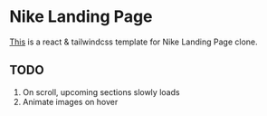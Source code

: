 # Nike Landing Page 

[This](https://nike.rahulchanglani.com) is a react & tailwindcss template for Nike Landing Page clone.

## TODO 
1. On scroll, upcoming sections slowly loads
2. Animate images on hover
